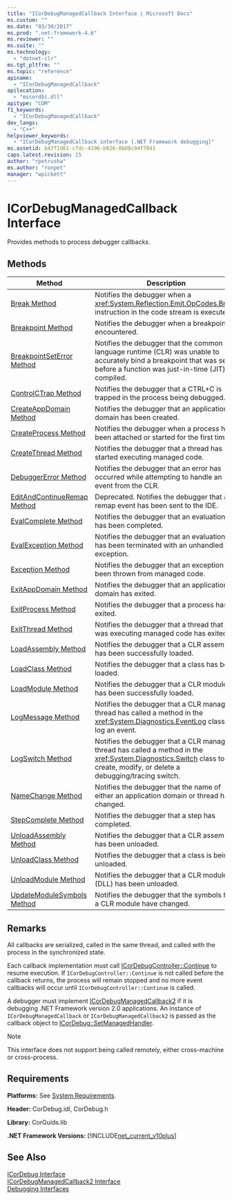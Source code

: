 ```yaml
---
title: "ICorDebugManagedCallback Interface | Microsoft Docs"
ms.custom: ""
ms.date: "03/30/2017"
ms.prod: ".net-framework-4.6"
ms.reviewer: ""
ms.suite: ""
ms.technology: 
  - "dotnet-clr"
ms.tgt_pltfrm: ""
ms.topic: "reference"
apiname: 
  - "ICorDebugManagedCallback"
apilocation: 
  - "mscordbi.dll"
apitype: "COM"
f1_keywords: 
  - "ICorDebugManagedCallback"
dev_langs: 
  - "C++"
helpviewer_keywords: 
  - "ICorDebugManagedCallback interface [.NET Framework debugging]"
ms.assetid: b47f1d61-c7dc-4196-b926-0b08c94f7041
caps.latest.revision: 15
author: "rpetrusha"
ms.author: "ronpet"
manager: "wpickett"
---
```

# ICorDebugManagedCallback Interface
Provides methods to process debugger callbacks.  
  
## Methods  
  
|Method|Description|  
|------------|-----------------|  
|[Break Method](../../../../docs/framework/unmanaged-api/debugging/icordebugmanagedcallback-break-method.md)|Notifies the debugger when a <xref:System.Reflection.Emit.OpCodes.Break> instruction in the code stream is executed.|  
|[Breakpoint Method](../../../../docs/framework/unmanaged-api/debugging/icordebugmanagedcallback-breakpoint-method.md)|Notifies the debugger when a breakpoint is encountered.|  
|[BreakpointSetError Method](../../../../docs/framework/unmanaged-api/debugging/icordebugmanagedcallback-breakpointseterror-method.md)|Notifies the debugger that the common language runtime (CLR) was unable to accurately bind a breakpoint that was set before a function was just-in-time (JIT) compiled.|  
|[ControlCTrap Method](../../../../docs/framework/unmanaged-api/debugging/icordebugmanagedcallback-controlctrap-method.md)|Notifies the debugger that a CTRL+C is trapped in the process being debugged.|  
|[CreateAppDomain Method](../../../../docs/framework/unmanaged-api/debugging/icordebugmanagedcallback-createappdomain-method.md)|Notifies the debugger that an application domain has been created.|  
|[CreateProcess Method](../../../../docs/framework/unmanaged-api/debugging/icordebugmanagedcallback-createprocess-method.md)|Notifies the debugger when a process has been attached or started for the first time.|  
|[CreateThread Method](../../../../docs/framework/unmanaged-api/debugging/icordebugmanagedcallback-createthread-method.md)|Notifies the debugger that a thread has started executing managed code.|  
|[DebuggerError Method](../../../../docs/framework/unmanaged-api/debugging/icordebugmanagedcallback-debuggererror-method.md)|Notifies the debugger that an error has occurred while attempting to handle an event from the CLR.|  
|[EditAndContinueRemap Method](../../../../docs/framework/unmanaged-api/debugging/icordebugmanagedcallback-editandcontinueremap-method.md)|Deprecated. Notifies the debugger that a remap event has been sent to the IDE.|  
|[EvalComplete Method](../../../../docs/framework/unmanaged-api/debugging/icordebugmanagedcallback-evalcomplete-method.md)|Notifies the debugger that an evaluation has been completed.|  
|[EvalException Method](../../../../docs/framework/unmanaged-api/debugging/icordebugmanagedcallback-evalexception-method.md)|Notifies the debugger that an evaluation has been terminated with an unhandled exception.|  
|[Exception Method](../../../../docs/framework/unmanaged-api/debugging/icordebugmanagedcallback-exception-method.md)|Notifies the debugger that an exception has been thrown from managed code.|  
|[ExitAppDomain Method](../../../../docs/framework/unmanaged-api/debugging/icordebugmanagedcallback-exitappdomain-method.md)|Notifies the debugger that an application domain has exited.|  
|[ExitProcess Method](../../../../docs/framework/unmanaged-api/debugging/icordebugmanagedcallback-exitprocess-method.md)|Notifies the debugger that a process has exited.|  
|[ExitThread Method](../../../../docs/framework/unmanaged-api/debugging/icordebugmanagedcallback-exitthread-method.md)|Notifies the debugger that a thread that was executing managed code has exited.|  
|[LoadAssembly Method](../../../../docs/framework/unmanaged-api/debugging/icordebugmanagedcallback-loadassembly-method.md)|Notifies the debugger that a CLR assembly has been successfully loaded.|  
|[LoadClass Method](../../../../docs/framework/unmanaged-api/debugging/icordebugmanagedcallback-loadclass-method.md)|Notifies the debugger that a class has been loaded.|  
|[LoadModule Method](../../../../docs/framework/unmanaged-api/debugging/icordebugmanagedcallback-loadmodule-method.md)|Notifies the debugger that a CLR module has been successfully loaded.|  
|[LogMessage Method](../../../../docs/framework/unmanaged-api/debugging/icordebugmanagedcallback-logmessage-method.md)|Notifies the debugger that a CLR managed thread has called a method in the <xref:System.Diagnostics.EventLog> class to log an event.|  
|[LogSwitch Method](../../../../docs/framework/unmanaged-api/debugging/icordebugmanagedcallback-logswitch-method.md)|Notifies the debugger that a CLR managed thread has called a method in the <xref:System.Diagnostics.Switch> class to create, modify, or delete a debugging/tracing switch.|  
|[NameChange Method](../../../../docs/framework/unmanaged-api/debugging/icordebugmanagedcallback-namechange-method.md)|Notifies the debugger that the name of either an application domain or thread has changed.|  
|[StepComplete Method](../../../../docs/framework/unmanaged-api/debugging/icordebugmanagedcallback-stepcomplete-method.md)|Notifies the debugger that a step has completed.|  
|[UnloadAssembly Method](../../../../docs/framework/unmanaged-api/debugging/icordebugmanagedcallback-unloadassembly-method.md)|Notifies the debugger that a CLR assembly has been unloaded.|  
|[UnloadClass Method](../../../../docs/framework/unmanaged-api/debugging/icordebugmanagedcallback-unloadclass-method.md)|Notifies the debugger that a class is being unloaded.|  
|[UnloadModule Method](../../../../docs/framework/unmanaged-api/debugging/icordebugmanagedcallback-unloadmodule-method.md)|Notifies the debugger that a CLR module (DLL) has been unloaded.|  
|[UpdateModuleSymbols Method](../../../../docs/framework/unmanaged-api/debugging/icordebugmanagedcallback-updatemodulesymbols-method.md)|Notifies the debugger that the symbols for a CLR module have changed.|  
  
## Remarks  
 All callbacks are serialized, called in the same thread, and called with the process in the synchronized state.  
  
 Each callback implementation must call [ICorDebugController::Continue](../../../../docs/framework/unmanaged-api/debugging/icordebugcontroller-continue-method.md) to resume execution. If `ICorDebugController::Continue` is not called before the callback returns, the process will remain stopped and no more event callbacks will occur until `ICorDebugController::Continue` is called.  
  
 A debugger must implement [ICorDebugManagedCallback2](../../../../docs/framework/unmanaged-api/debugging/icordebugmanagedcallback2-interface.md) if it is debugging .NET Framework version 2.0 applications. An instance of `ICorDebugManagedCallback` or `ICorDebugManagedCallback2` is passed as the callback object to [ICorDebug::SetManagedHandler](../../../../docs/framework/unmanaged-api/debugging/icordebug-setmanagedhandler-method.md).  
  
> [!NOTE]
>  This interface does not support being called remotely, either cross-machine or cross-process.  
  
## Requirements  
 **Platforms:** See [System Requirements](../../../../docs/framework/getting-started/system-requirements.md).  
  
 **Header:** CorDebug.idl, CorDebug.h  
  
 **Library:** CorGuids.lib  
  
 **.NET Framework Versions:** [!INCLUDE[net_current_v10plus](../../../../includes/net-current-v10plus-md.md)]  
  
## See Also  
 [ICorDebug Interface](../../../../docs/framework/unmanaged-api/debugging/icordebug-interface.md)   
 [ICorDebugManagedCallback2 Interface](../../../../docs/framework/unmanaged-api/debugging/icordebugmanagedcallback2-interface.md)   
 [Debugging Interfaces](../../../../docs/framework/unmanaged-api/debugging/debugging-interfaces.md)